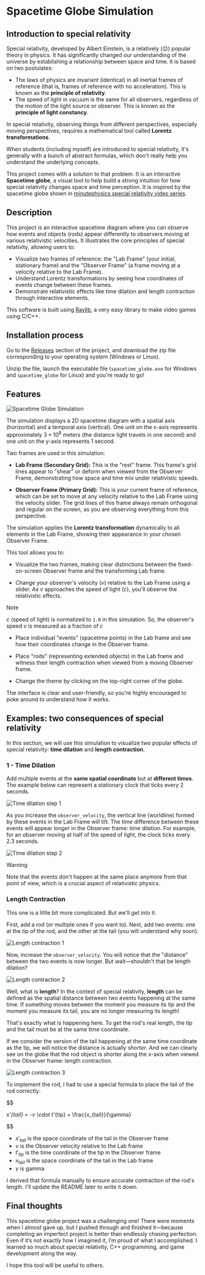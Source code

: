 # Spacetime Globe Simulation


## Introduction to special relativity
Special relativity, developed by Albert Einstein, is a relatively (😉) popular theory in physics. It has significantly changed our understanding of the universe by establishing a relationship between space and time. It is based on two postulates:
- The laws of physics are invariant (identical) in all inertial frames of reference (that is, frames of reference with no acceleration). This is known as the **principle of relativity**.
- The speed of light in vacuum is the same for all observers, regardless of the motion of the light source or observer. This is known as the **principle of light constancy**.

In special relativity, observing things from different perspectives, especially moving perspectives, requires a mathematical tool called **Lorentz transformations**.

When students (including myself) are introduced to special relativity, it's generally with a bunch of abstract formulas, which don't really help you understand the underlying concepts.

This project comes with a solution to that problem. It is an interactive **Spacetime globe**, a visual tool to help build a strong intuition for how special relativity changes space and time perception. It is inspired by the spacetime globe shown in [minutephysics special relativity video series](https://www.youtube.com/playlist?list=PLoaVOjvkzQtyjhV55wZcdicAz5KexgKvm).


## Description

This project is an interactive spacetime diagram where you can observe how events and objects (rods) appear differently to observers moving at various relativistic velocities. It illustrates the core principles of special relativity, allowing users to:

- Visualize two frames of reference: the "Lab Frame" (your initial, stationary frame) and the "Observer Frame" (a frame moving at a velocity relative to the Lab Frame).
- Understand Lorentz transformations by seeing how coordinates of events change between these frames.
- Demonstrate relativistic effects like time dilation and length contraction through interactive elements.

This software is built using [Raylib](https://www.raylib.com), a very easy library to make video games using C/C++.


## Installation process

Go to the [Releases](https://github.com/FreedGB/special-relativity-sim/releases) section of the project, and download the zip file corresponding to your operating system (Windows or Linux).

Unzip the file, launch the executable file (`spacetime_globe.exe` for Windows and `spacetime_globe` for Linux) and you're ready to go!


## Features

![Spacetime Globe Simulation](images/spacetime_globe_simulation.png)

The simulation displays a 2D spacetime diagram with a spatial axis (horizontal) and a temporal axis (vertical). One unit on the x-axis represents approximately $3\times 10^8$ meters (the distance light travels in one second) and one unit on the y-axis represents $1$ second.

Two frames are used in this simulation:

  - **Lab Frame (Secondary Grid):** This is the "rest" frame. This frame's grid lines appear to "shear" or deform when viewed from the Observer Frame, demonstrating how space and time mix under relativistic speeds.

  - **Observer Frame (Primary Grid):** This is *your* current frame of reference, which can be set to move at any velocity relative to the Lab Frame using the velocity slider. The grid lines of this frame always remain orthogonal and regular on the screen, as you are observing everything from this perspective.

The simulation applies the **Lorentz transformation** dynamically to all elements in the Lab Frame, showing their appearance in your chosen Observer Frame.

This tool allows you to:

- Visualize the two frames, making clear distinctions between the fixed-on-screen Observer frame and the transforming Lab frame.

- Change your observer's velocity ($v$) relative to the Lab Frame using a slider. As $v$ approaches the speed of light ($c$), you'll observe the relativistic effects.

> [!NOTE]
> $c$ (speed of light) is normalized to `1.0` in this simulation. So, the observer's speed $v$ is measured as a fraction of $c$

- Place individual "events" (spacetime points) in the Lab frame and see how their coordinates change in the Observer frame.

- Place "rods" (representing extended objects) in the Lab frame and witness their length contraction when viewed from a moving Observer frame.

- Change the theme by clicking on the top-right corner of the globe.

The interface is clear and user-friendly, so you're highly encouraged to poke around to understand how it works.


## Examples: two consequences of special relativity

In this section, we will use this simulation to visualize two popular effects of special relativity: **time dilation** and **length contraction**.

### 1 - Time Dilation

Add multiple events at the **same spatial coordinate** but at **different times**. The example below can represent a stationary clock that ticks every 2 seconds.

![Time dilation step 1](images/time_dilation_step_1.png)

As you increase the `observer_velocity`, the vertical line (worldline) formed by these events in the Lab Frame will tilt. The time difference between these events will appear *longer* in the Observer frame: time dilation. For example, for an observer moving at half of the speed of light, the clock ticks every 2.3 seconds.

![Time dilation step 2](images/time_dilation_step_2.png)

> [!WARNING]
> Note that the events don't happen at the same place anymore from that point of view, which is a crucial aspect of relativistic physics.

### Length Contraction

This one is a little bit more complicated. But we'll get into it.

First, add a rod (or multiple ones if you want to). Next, add two events: one at the tip of the rod, and the other at the tail (you will understand why soon).

![Length contraction 1](images/length_contraction_step_1.png)

Now, increase the `observer_velocity`. You will notice that the "distance" between the two events is now longer. But wait—shouldn't that be length dilation?

![Length contraction 2](images/length_contraction_step_2.png)

Well, what is **length**? In the context of special relativity, **length** can be defined as the spatial distance between two events happening at the same time. If something moves between the moment you measure its tip and the moment you measure its tail, you are no longer measuring its length!

That's exactly what is happening here. To get the rod's real length, the tip and the tail must be at the same time coordinate.

If we consider the version of the tail happening at the same time coordinate as the tip, we will notice the distance is actually *shorter*. And we can clearly see on the globe that the rod object is shorter along the x-axis when viewed in the Observer frame: length contraction.

![Length contraction 3](images/length_contraction_step_3.png)

To implement the rod, I had to use a special formula to place the tail of the rod correctly:

$$

x'_{tail} = -v \cdot t'_{tip} + \frac{x_{tail}}{\gamma}

$$

- $x'_{tail}$ is the space coordinate of the tail in the Observer frame
- $v$ is the Observer velocity relative to the Lab frame
- $t'_{tip}$ is the time coordinate of the tip in the Observer frame
- $x_{tail}$ is the space coordinate of the tail in the Lab frame
- $\gamma$ is gamma

I derived that formula manually to ensure accurate contraction of the rod's length. I'll update the README later to write it down.


## Final thoughts
This spacetime globe project was a challenging one! There were moments when I almost gave up, but I pushed through and finished it—because completing an imperfect project is better than endlessly chasing perfection. Even if it’s not exactly how I imagined it, I’m proud of what I accomplished. I learned so much about special relativity, C++ programming, and game development along the way.

I hope this tool will be useful to others.
